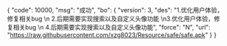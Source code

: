 {
    "code": 10000,
    "msg": "成功",
    "bo": {
        "version": 3,
        "des": "1.优化用户体验，修复相关bug \n 2.后期需要实现搜索以及自定义头像功能 \n3.优化用户体验，修复相关bug \n 4.后期需要实现搜索以及自定义头像功能",
        "force": "N",
        "url": "https://raw.githubusercontent.com/xzg8023/Resource/safe/safe.apk"
    }
}
